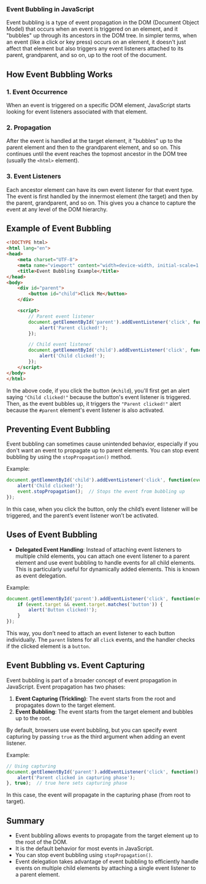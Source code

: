 ### **Event Bubbling in JavaScript**

Event bubbling is a type of event propagation in the DOM (Document Object Model) that occurs when an event is triggered on an element, and it "bubbles" up through its ancestors in the DOM tree. In simpler terms, when an event (like a click or key press) occurs on an element, it doesn't just affect that element but also triggers any event listeners attached to its parent, grandparent, and so on, up to the root of the document.

## How Event Bubbling Works

### 1. Event Occurrence
When an event is triggered on a specific DOM element, JavaScript starts looking for event listeners associated with that element.

### 2. Propagation
After the event is handled at the target element, it "bubbles" up to the parent element and then to the grandparent element, and so on. This continues until the event reaches the topmost ancestor in the DOM tree (usually the `<html>` element).

### 3. Event Listeners
Each ancestor element can have its own event listener for that event type. The event is first handled by the innermost element (the target) and then by the parent, grandparent, and so on. This gives you a chance to capture the event at any level of the DOM hierarchy.

## Example of Event Bubbling

```html
<!DOCTYPE html>
<html lang="en">
<head>
    <meta charset="UTF-8">
    <meta name="viewport" content="width=device-width, initial-scale=1.0">
    <title>Event Bubbling Example</title>
</head>
<body>
    <div id="parent">
        <button id="child">Click Me</button>
    </div>

    <script>
        // Parent event listener
        document.getElementById('parent').addEventListener('click', function() {
            alert('Parent clicked!');
        });

        // Child event listener
        document.getElementById('child').addEventListener('click', function() {
            alert('Child clicked!');
        });
    </script>
</body>
</html>
```

In the above code, if you click the button (`#child`), you'll first get an alert saying `"Child clicked!"` because the button's event listener is triggered. Then, as the event bubbles up, it triggers the `"Parent clicked!"` alert because the `#parent` element's event listener is also activated.

## Preventing Event Bubbling

Event bubbling can sometimes cause unintended behavior, especially if you don't want an event to propagate up to parent elements. You can stop event bubbling by using the `stopPropagation()` method.

Example:

```javascript
document.getElementById('child').addEventListener('click', function(event) {
    alert('Child clicked!');
    event.stopPropagation();  // Stops the event from bubbling up
});
```

In this case, when you click the button, only the child’s event listener will be triggered, and the parent’s event listener won’t be activated.

## Uses of Event Bubbling

- **Delegated Event Handling**: Instead of attaching event listeners to multiple child elements, you can attach one event listener to a parent element and use event bubbling to handle events for all child elements. This is particularly useful for dynamically added elements. This is known as event delegation.

Example:

```javascript
document.getElementById('parent').addEventListener('click', function(event) {
    if (event.target && event.target.matches('button')) {
        alert('Button clicked!');
    }
});
```

This way, you don’t need to attach an event listener to each button individually. The `parent` listens for all `click` events, and the handler checks if the clicked element is a `button`.

## Event Bubbling vs. Event Capturing

Event bubbling is part of a broader concept of event propagation in JavaScript. Event propagation has two phases:

1. **Event Capturing (Trickling)**: The event starts from the root and propagates down to the target element.
2. **Event Bubbling**: The event starts from the target element and bubbles up to the root.

By default, browsers use event bubbling, but you can specify event capturing by passing `true` as the third argument when adding an event listener.

Example:

```javascript
// Using capturing
document.getElementById('parent').addEventListener('click', function() {
    alert('Parent clicked in capturing phase');
}, true);  // true here sets capturing phase
```

In this case, the event will propagate in the capturing phase (from root to target).

## Summary

- Event bubbling allows events to propagate from the target element up to the root of the DOM.
- It is the default behavior for most events in JavaScript.
- You can stop event bubbling using `stopPropagation()`.
- Event delegation takes advantage of event bubbling to efficiently handle events on multiple child elements by attaching a single event listener to a parent element.